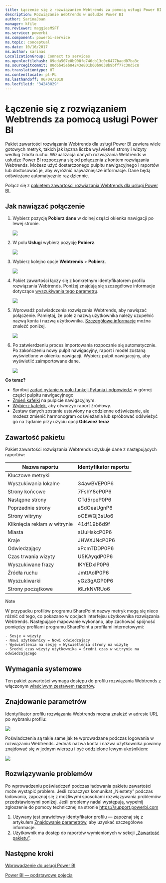 ```yaml
---
title: Łączenie się z rozwiązaniem Webtrends za pomocą usługi Power BI
description: Rozwiązanie Webtrends w usłudze Power BI
author: SarinaJoan
manager: kfile
ms.reviewer: maggiesMSFT
ms.service: powerbi
ms.component: powerbi-service
ms.topic: conceptual
ms.date: 10/16/2017
ms.author: sarinas
LocalizationGroup: Connect to services
ms.openlocfilehash: 89eda507e0b908fe746cb13c0c6477baed07ba3c
ms.sourcegitcommit: 80d6b45eb84243e801b60b9038b9bff77c30d5c8
ms.translationtype: HT
ms.contentlocale: pl-PL
ms.lasthandoff: 06/04/2018
ms.locfileid: "34243029"
---
```

# <a name="connect-to-webtrends-with-power-bi"></a>Łączenie się z rozwiązaniem Webtrends za pomocą usługi Power BI
Pakiet zawartości rozwiązania Webtrends dla usługi Power BI zawiera wiele gotowych metryk, takich jak łączna liczba wyświetleń strony i wizyty według źródła ruchu. Wizualizacja danych rozwiązania Webtrends w usłudze Power BI rozpoczyna się od połączenia z kontem rozwiązania Webtrends. Możesz użyć dostarczonego pulpitu nawigacyjnego i raportów lub dostosować je, aby wyróżnić najważniejsze informacje.  Dane będą odświeżane automatycznie raz dziennie.

Połącz się z [pakietem zawartości rozwiązania Webtrends dla usługi Power BI.](https://app.powerbi.com/getdata/services/webtrends)

## <a name="how-to-connect"></a>Jak nawiązać połączenie
1. Wybierz pozycję **Pobierz dane** w dolnej części okienka nawigacji po lewej stronie.
   
   ![](media/service-connect-to-webtrends/getdata3.png)
2. W polu **Usługi** wybierz pozycję **Pobierz**.
   
   ![](media/service-connect-to-webtrends/services.png)
3. Wybierz kolejno opcje **Webtrends** \> **Pobierz**.
   
   ![](media/service-connect-to-webtrends/webtrends.png)
4. Pakiet zawartości łączy się z konkretnym identyfikatorem profilu rozwiązania Webtrends. Poniżej znajdują się szczegółowe informacje dotyczące [wyszukiwania tego parametru](#FindingParams).
   
   ![](media/service-connect-to-webtrends/parameters.png)
5. Wprowadź poświadczenia rozwiązania Webtrends, aby nawiązać połączenie. Pamiętaj, że pole z nazwą użytkownika należy uzupełnić nazwą konta i nazwą użytkownika. [Szczegółowe informacje](#FindingParams) można znaleźć poniżej.
   
   ![](media/service-connect-to-webtrends/creds.png)
6. Po zatwierdzeniu proces importowania rozpocznie się automatycznie. Po zakończeniu nowy pulpit nawigacyjny, raport i model zostaną wyświetlone w okienku nawigacji. Wybierz pulpit nawigacyjny, aby wyświetlić zaimportowane dane.
   
   ![](media/service-connect-to-webtrends/dashboard.png)

**Co teraz?**

* Spróbuj [zadać pytanie w polu funkcji Pytania i odpowiedzi](power-bi-q-and-a.md) w górnej części pulpitu nawigacyjnego
* [Zmień kafelki](service-dashboard-edit-tile.md) na pulpicie nawigacyjnym.
* [Wybierz kafelek](service-dashboard-tiles.md), aby otworzyć raport źródłowy.
* Zestaw danych zostanie ustawiony na codzienne odświeżanie, ale możesz zmienić harmonogram odświeżania lub spróbować odświeżyć go na żądanie przy użyciu opcji **Odśwież teraz**

## <a name="whats-included"></a>Zawartość pakietu
<a name="Included"></a>

Pakiet zawartości rozwiązania Webtrends uzyskuje dane z następujących raportów:  

| Nazwa raportu | Identyfikator raportu |
| --- | --- |
| Kluczowe metryki | |
| Wyszukiwania lokalne |34awBVEP0P6 |
| Strony końcowe |7FshY8eP0P6 |
| Następne strony |CTd5rpeP0P6 |
| Poprzednie strony |aSdOeaUgnP6 |
| Strony witryny |oOEWQj3sUo6 |
| Kliknięcia reklam w witrynie |41df19b6d9f |
| Miasta |aUuHskcP0P6 |
| Kraje |JHWXJNcP0P6 |
| Odwiedzający |xPcmTDDP0P6 |
| Czas trwania wizyty |U5KAyqdP0P6 |
| Wyszukiwane frazy |IKYEDxIP0P6 |
| Źródła ruchu |JmttAoIP0P6 |
| Wyszukiwarki |yGz3gAGP0P6 |
| Strony początkowe |i6LrkNVRUo6 |

>[!NOTE]
>W przypadku profilów programu SharePoint nazwy metryk mogą się nieco różnić od tego, co pokazano w opcjach interfejsu użytkownika rozwiązania Webtrends. Następujące mapowanie wykonano, aby zachować spójność pomiędzy profilami programu SharePoint a profilami internetowymi:   

    - Sesje = wizyty  
    - Nowi użytkownicy = Nowi odwiedzający  
    - Wyświetlenia na sesję = Wyświetlenia strony na wizytę  
    - Średni czas wizyty użytkownika = Średni czas w witrynie na odwiedzającego  

## <a name="system-requirements"></a>Wymagania systemowe
Ten pakiet zawartości wymaga dostępu do profilu rozwiązania Webtrends z włączonym [właściwym zestawem raportów](#Included).

<a name="FindingParams"></a>

## <a name="finding-parameters"></a>Znajdowanie parametrów
Identyfikator profilu rozwiązania Webtrends można znaleźć w adresie URL po wybraniu profilu:

![](media/service-connect-to-webtrends/webtrendsparameters.png)

Poświadczenia są takie same jak te wprowadzane podczas logowania w rozwiązaniu Webtrends. Jednak nazwa konta i nazwa użytkownika powinny znajdować się w jednym wierszu i być oddzielone lewym ukośnikiem:

![](media/service-connect-to-webtrends/webtrendscreds.png)

## <a name="troubleshooting"></a>Rozwiązywanie problemów
Po wprowadzeniu poświadczeń podczas ładowania pakietu zawartości może wystąpić problem. Jeśli zobaczysz komunikat „Niestety” podczas ładowania, zapoznaj się z możliwymi sposobami rozwiązywania problemów przedstawionymi poniżej. Jeśli problemy nadal występują, wypełnij zgłoszenie do pomocy technicznej na stronie https://support.powerbi.com

1. Używany jest prawidłowy identyfikator profilu — zapoznaj się z artykułem [Znajdowanie parametrów](#FindingParams), aby uzyskać szczegółowe informacje.
2. Użytkownik ma dostęp do raportów wymienionych w sekcji [„Zawartość pakietu”](#Included).

## <a name="next-steps"></a>Następne kroki
[Wprowadzenie do usługi Power BI](service-get-started.md)

[Power BI — podstawowe pojęcia](service-basic-concepts.md)


